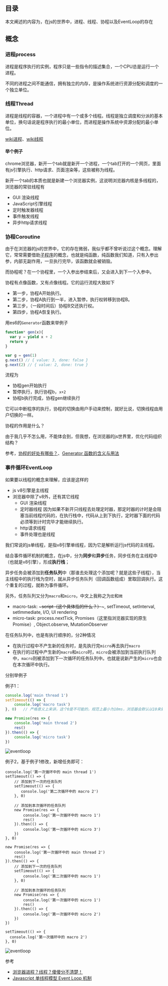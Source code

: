 ## 目录
本文阐述的内容为，在js的世界中，进程、线程、协程以及EventLoop的存在

## 概念

### 进程process

进程是程序执行的实例，程序只是一些指令的描述集合，一个CPU总是运行一个进程。

不同的进程之间不能通信，拥有独立的内存，是操作系统进行资源分配和调度的一个独立单位。

### 线程Thread

进程是线程的容器，一个进程中有一个或多个线程。线程是独立调度和分派的基本单位，换句话说是程序执行的最小单位，而进程是操作系统中资源分配的最小单位。

[wiki进程](https://zh.wikipedia.org/wiki/%E8%A1%8C%E7%A8%8B)、[wiki线程](https://zh.wikipedia.org/wiki/%E7%BA%BF%E7%A8%8B)


#### 举个例子

chrome浏览器，新开一个tab就是新开一个进程，一个tab打开的一个网页，里面有js引擎执行、http请求、页面渲染等，这些被称为线程。

新开一个tab的本质也就是新建一个浏览器实例，这说明浏览器内核是多线程的，浏览器的常驻线程有

- GUI 渲染线程
-  JavaScript引擎线程
-  定时触发器线程
-  事件触发线程
-  异步http请求线程

### 协程Coroutine

由于在浏览器的js的世界中，它的存在微弱，我似乎都不曾听说过这个概念。理解它，常常需要借助[子程序](https://zh.wikipedia.org/wiki/%E5%AD%90%E7%A8%8B%E5%BA%8F)的概念，也就是纯函数，纯函数我们知道，只有入参出参，内部无副作用，一旦执行完毕，该函数就会被销毁。

而协程呢？在一个协程里，一个入参出参结束后，又会进入到下一个入参中。

协程有点像函数，又有点像线程。它的运行流程大致如下

- 第一步，协程A开始执行。
- 第二步，协程A执行到一半，进入暂停，执行权转移到协程B。
- 第三步，（一段时间后）协程B交还执行权。
- 第四步，协程A恢复执行。

用es6的`Generator`函数来举例子

```js
function* gen(x){
  var y = yield x + 2
  return y
}

var g = gen(1)
g.next() // { value: 3, done: false }
g.next(2) // { value: 2, done: true }
```

流程为
- 协程gen开始执行
- 暂停执行，执行协程b，`x+2`
- 协程b执行完成，协程gen继续执行

它可以中断程序的执行，协程的切换由用户手动来控制，就好比说，切换线程由用户切换的一样。

协程的作用是什么？

由于我几乎不怎么用，不能体会到，但我想，在浏览器的js世界里，优化代码组织结构？

参考，[协程的好处有哪些？](https://www.zhihu.com/question/20511233)、[Generator 函数的含义与用法](http://www.ruanyifeng.com/blog/2015/04/generator.html)

### 事件循环EventLoop

如果要以线程的概念来理解，应该是这样的

- js v8引擎是主线程
- 浏览器中除了v8外，还有其它线程
    - GUI 渲染线程
    - 定时器线程
         因为如果不新开只线程去处理定时器，那定时器的计时是会阻塞当前线程代码的，在执行栈中，代码从上到下执行，定时器下面的代码必须等到计时完毕才能继续执行。
    - http请求线程
    - 事件处理也是线程

我们常说的js单线程，是指v8引擎单线程，因为它是解析运行js代码的主线程。

结合事件循环机制的概念，在js中，分为**同步**和**异步**任务，同步任务在主线程中（也就是v8引擎），形成**执行栈**；

异步任务会被添加到**任务队列**中（那谁去处理这个添加呢？就是这些子线程），当主线程中的执行栈为空时，就从异步任务队列（回调函数组成）里取回调执行。这个重复的过程，就称为事件循环。

另外，任务队列又分为`macro`和`micro`，中文上我称之为`宏`和`微`

- macro-task: ~~~script（这个具体指的什么？）~~~, setTimeout, setInterval, setImmediate, I/O, UI rendering
- micro-task: process.nextTick, Promises（这里指浏览器实现的原生 Promise）, Object.observe, MutationObserver

在任务队列中，也是有执行顺序的，分2种情况

- 在执行过程中不产生新的任务时，是先执行完`micro`再去执行`macro`
- 在执行的过程中产生新的`macro`和`micro`时，`micro`会被添加到当前执行队列中，`macro`则被添加到下一次循环的任务队列中。也就是说新产生的`micro`也会在本次循环中执行。

分别举例子

例子1：

```js
console.log('main thread 1')
setTimeout(() => {
    console.log('macro task')
}, 0)   // 严格意义上来讲，这个0是不可能的，规范上最小为10ms，浏览器会默认以10来处理

new Promise(res => {
    console.log('main thread 2')
    res()
}).then(() => {
    console.log('micro task')
})
```

![eventloop](../images/eventloop1.jpg)

例子2，基于例子1修改，新增任务即可：

```
console.log('第一次循环中的 main thread 1')
setTimeout(() => {
    // 添加到下一次的任务队列
    setTimeout(() => {
       console.log('第二次循环中的 macro 2')
    }, 0)

    // 添加到本次循环的任务队列
    new Promise(res => {
        console.log('第一次循环中的 macro 1')
        res()
    }).then(() => {
        console.log('第一次循环中的 micro 3')
    })
}, 0)

new Promise(res => {
    console.log('第一次循环中的 main thread 2')
    res()
}).then(() => {
    // 添加到下一次的任务队列
    setTimeout(() => {
        console.log('第二次循环中的 macro 1')
    }, 0)

    // 添加到本次循环的任务队列
    new Promise(res => {
        console.log('第一次循环中的 micro 1')
        res()
    }).then(() => {
        console.log('第一次循环中的 micro 2')
    })
})

setTimeout(() => {
  console.log('第一次循环中的 macro 2')
}, 0)
```

![eventloop](../images/eventloop2.jpg)

参考

- [浏览器进程？线程？傻傻分不清楚！](http://imweb.io/topic/58e3bfa845e5c13468f567d5)
- [Javascript 单线程模型 Event Loop 机制](https://github.com/Monine/study/issues/16)
